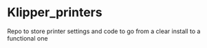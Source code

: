 # Klipper_printers
Repo to store printer settings and code to go from a clear install to a functional one
